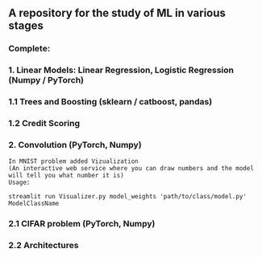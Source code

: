 ## A repository for the study of ML in various stages

### Complete:

### 1. Linear Models: Linear Regression, Logistic Regression (Numpy / PyTorch)
### 1.1 Trees and Boosting (sklearn / catboost, pandas)
### 1.2 Credit Scoring

### 2. Convolution (PyTorch, Numpy)
	In MNIST problem added Vizualization
	(An interactive web service where you can draw numbers and the model will tell you what number it is)
	Usage:

```
streamlit run Visualizer.py model_weights 'path/to/class/model.py' ModelClassName
```

### 2.1 CIFAR problem (PyTorch, Numpy)
### 2.2 Architectures